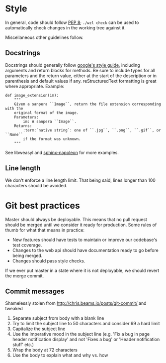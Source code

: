 # Style

In general, code should follow [PEP 8]; `./wzl check` can be used to automatically check changes in the working tree against it.

Miscellaneous other guidelines follow.

## Docstrings

Docstrings should generally follow [google's style guide], including arguments and return blocks for methods. Be sure to include types for all parameters and the return value, either at the start of the description or in parenthesis and default values if any.  reStructuredText formatting is great where appropriate. Example:
```
def image_extension(im):
    """
    Given a sanpera ``Image``, return the file extension corresponding with the
    original format of the image.
    Parameters:
        im: A sanpera ``Image``.
    Returns:
        :term:`native string`: one of ``.jpg``, ``.png``, ``.gif``, or ``None``
        if the format was unknown.
    """
```

See libweasyl and [sphinx-napoleon] for more examples.

## Line length

We don't enforce a line length limit. That being said, lines longer than 100 characters should be avoided.

# Git best practices

Master should always be deployable. This means that no pull request should be merged until we consider it ready for production. Some rules of thumb for what that means in practice:

 * New features should have tests to maintain or improve our codebase's test coverage.
 * Changes to the web api should have documentation ready to go before being merged.
 * Changes should pass style checks.

If we ever put master in a state where it is not deployable, we should revert the merge commit.

## Commit messages

Shamelessly stolen from http://chris.beams.io/posts/git-commit/ and tweaked

 1. Separate subject from body with a blank line
 2. Try to limit the subject line to 50 characters and consider 69 a hard limit
 3. Capitalize the subject line
 4. Use the imperative mood in the subject line (e.g. 'Fix a bug in page header notification display' and not 'Fixes a bug' or 'Header notification stuff' etc.)
 5. Wrap the body at 72 characters
 6. Use the body to explain what and why vs. how

  [PEP 8]: https://www.python.org/dev/peps/pep-0008/ "PEP 8 -- Style Guide for Python Code"
  [google's style guide]: http://google.github.io/styleguide/pyguide.html?showone=Comments#Comments "Google's guidelines for docstrings"
  [sphinx-napoleon]: https://pypi.python.org/pypi/sphinxcontrib-napoleon 'the Sphinx "napoleon" extension documentation'
